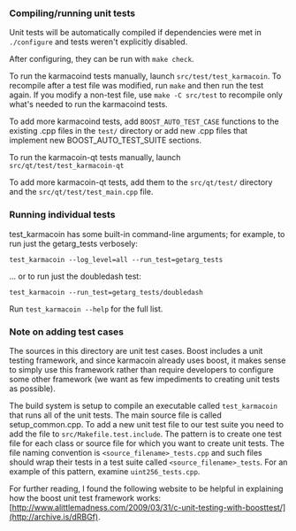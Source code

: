 ### Compiling/running unit tests

Unit tests will be automatically compiled if dependencies were met in `./configure`
and tests weren't explicitly disabled.

After configuring, they can be run with `make check`.

To run the karmacoind tests manually, launch `src/test/test_karmacoin`. To recompile
after a test file was modified, run `make` and then run the test again. If you
modify a non-test file, use `make -C src/test` to recompile only what's needed
to run the karmacoind tests.

To add more karmacoind tests, add `BOOST_AUTO_TEST_CASE` functions to the existing
.cpp files in the `test/` directory or add new .cpp files that
implement new BOOST_AUTO_TEST_SUITE sections.

To run the karmacoin-qt tests manually, launch `src/qt/test/test_karmacoin-qt`

To add more karmacoin-qt tests, add them to the `src/qt/test/` directory and
the `src/qt/test/test_main.cpp` file.

### Running individual tests

test_karmacoin has some built-in command-line arguments; for
example, to run just the getarg_tests verbosely:

    test_karmacoin --log_level=all --run_test=getarg_tests

... or to run just the doubledash test:

    test_karmacoin --run_test=getarg_tests/doubledash

Run `test_karmacoin --help` for the full list.

### Note on adding test cases

The sources in this directory are unit test cases.  Boost includes a
unit testing framework, and since karmacoin already uses boost, it makes
sense to simply use this framework rather than require developers to
configure some other framework (we want as few impediments to creating
unit tests as possible).

The build system is setup to compile an executable called `test_karmacoin`
that runs all of the unit tests.  The main source file is called
setup_common.cpp. To add a new unit test file to our test suite you need
to add the file to `src/Makefile.test.include`. The pattern is to create
one test file for each class or source file for which you want to create
unit tests.  The file naming convention is `<source_filename>_tests.cpp`
and such files should wrap their tests in a test suite
called `<source_filename>_tests`. For an example of this pattern,
examine `uint256_tests.cpp`.

For further reading, I found the following website to be helpful in
explaining how the boost unit test framework works:
[http://www.alittlemadness.com/2009/03/31/c-unit-testing-with-boosttest/](http://archive.is/dRBGf).
